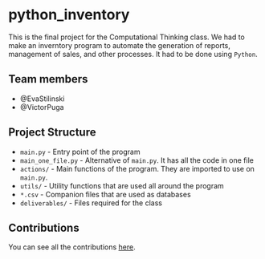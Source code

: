 # python_inventory

This is the final project for the Computational Thinking class. We had to make an
inverntory program to automate the generation of reports, management of sales, and other
processes. It had to be done using `Python`.

## Team members

- @EvaStilinski
- @VictorPuga

## Project Structure

- `main.py` - Entry point of the program
- `main_one_file.py` - Alternative of `main.py`. It has all the code in one file
- `actions/` - Main functions of the program. They are imported to use on `main.py`.
- `utils/` - Utility functions that are used all around the program
- `*.csv` - Companion files that are used as databases
- `deliverables/` - Files required for the class

## Contributions

You can see all the contributions [here](https://github.com/VictorPuga/python_inventory/commits/master).
